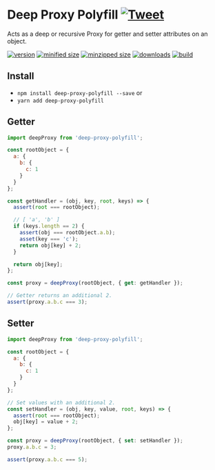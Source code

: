 # Deep Proxy Polyfill [![Tweet](https://img.shields.io/twitter/url/http/shields.io.svg?style=social)](https://twitter.com/intent/tweet?text=Deeply%20nest%20JavaScript%20Proxy's%20get%20and%20set%20property%20listeners,%20even%20in%20browsers%20that%20don't%20support%20Proxies!&url=https://github.com/CharlesStover/deep-proxy-polyfill&via=CharlesStover&hashtags=javascript,typescript,webdev,webdevelopment)

Acts as a deep or recursive Proxy for getter and setter attributes on an object.

[![version](https://img.shields.io/npm/v/deep-proxy-polyfill.svg)](https://www.npmjs.com/package/deep-proxy-polyfill)
[![minified size](https://img.shields.io/bundlephobia/min/deep-proxy-polyfill.svg)](https://www.npmjs.com/package/deep-proxy-polyfill)
[![minzipped size](https://img.shields.io/bundlephobia/minzip/deep-proxy-polyfill.svg)](https://www.npmjs.com/package/deep-proxy-polyfill)
[![downloads](https://img.shields.io/npm/dt/deep-proxy-polyfill.svg)](https://www.npmjs.com/package/deep-proxy-polyfill)
[![build](https://travis-ci.com/CharlesStover/deep-proxy-polyfill.svg)](https://travis-ci.com/CharlesStover/deep-proxy-polyfill/)

## Install

* `npm install deep-proxy-polyfill --save` or
* `yarn add deep-proxy-polyfill`

## Getter

```JavaScript
import deepProxy from 'deep-proxy-polyfill';

const rootObject = {
  a: {
    b: {
      c: 1
    }
  }
};

const getHandler = (obj, key, root, keys) => {
  assert(root === rootObject);

  // [ 'a', 'b' ]
  if (keys.length == 2) {
    assert(obj === rootObject.a.b);
    asset(key === 'c');
    return obj[key] + 2;
  }

  return obj[key];
};

const proxy = deepProxy(rootObject, { get: getHandler });

// Getter returns an additional 2.
assert(proxy.a.b.c === 3);
```

## Setter

```JavaScript
import deepProxy from 'deep-proxy-polyfill';

const rootObject = {
  a: {
    b: {
      c: 1
    }
  }
};

// Set values with an additional 2.
const setHandler = (obj, key, value, root, keys) => {
  assert(root === rootObject);
  obj[key] = value + 2;
};

const proxy = deepProxy(rootObject, { set: setHandler });
proxy.a.b.c = 3;

assert(proxy.a.b.c === 5);
```
